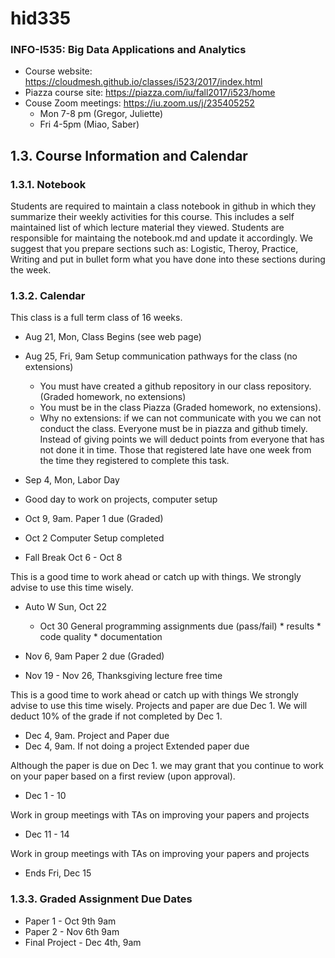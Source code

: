 # hid335
### INFO-I535: Big Data Applications and Analytics
* Course website: https://cloudmesh.github.io/classes/i523/2017/index.html 
* Piazza course site: https://piazza.com/iu/fall2017/i523/home 
* Couse Zoom meetings:	https://iu.zoom.us/j/235405252
  * Mon 7-8 pm (Gregor, Juliette)
  * Fri 4-5pm (Miao, Saber)

## 1.3. Course Information and Calendar

### 1.3.1. Notebook
Students are required to maintain a class notebook in github in which they summarize their weekly activities for this course. This includes a self maintained list of which lecture material they viewed. Students are responsible for maintaing the notebook.md and update it accordingly. We suggest that you prepare sections such as: Logistic, Theroy, Practice, Writing and put in bullet form what you have done into these sections during the week.

### 1.3.2. Calendar
This class is a full term class of 16 weeks.
* Aug 21, Mon, Class Begins (see web page)
* Aug 25, Fri, 9am Setup communication pathways for the class (no extensions)
  * You must have created a github repository in our class repository. (Graded homework, no extensions)
  * You must be in the class Piazza (Graded homework, no extensions).
  * Why no extensions: if we can not communicate with you we can not conduct the class. Everyone must be in piazza and github timely. Instead of giving points we will deduct points from everyone that has not done it in time. Those that registered late have one week from the time they registered to complete this task.
  
 * Sep 4, Mon, Labor Day
  * Good day to work on projects, computer setup

* Oct 9, 9am. Paper 1 due (Graded)
* Oct 2 Computer Setup completed
* Fall Break Oct 6 - Oct 8

This is a good time to work ahead or catch up with things. We strongly advise to use this time wisely.

* Auto W Sun, Oct 22
  * Oct 30 General programming assignments due (pass/fail) * results * code quality * documentation

* Nov 6, 9am Paper 2 due (Graded)
* Nov 19 - Nov 26, Thanksgiving lecture free time

This is a good time to work ahead or catch up with things We strongly advise to use this time wisely. Projects and paper are due Dec 1. We will deduct 10% of the grade if not completed by Dec 1.

  * Dec 4, 9am. Project and Paper due
  * Dec 4, 9am. If not doing a project Extended paper due

Although the paper is due on Dec 1. we may grant that you continue to work on your paper based on a first review (upon approval).

* Dec 1 - 10

Work in group meetings with TAs on improving your papers and projects

* Dec 11 - 14

Work in group meetings with TAs on improving your papers and projects

* Ends Fri, Dec 15

### 1.3.3. Graded Assignment Due Dates
* Paper 1 - Oct 9th 9am
* Paper 2 - Nov 6th 9am
* Final Project - Dec 4th, 9am
